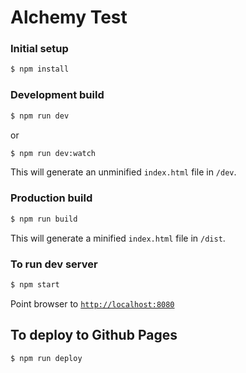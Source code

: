 # Alchemy Test

### Initial setup

```bash
$ npm install
```

### Development build

```bash
$ npm run dev
```

or

```bash
$ npm run dev:watch
```

This will generate an unminified `index.html` file in `/dev`.

### Production build

```bash
$ npm run build
```

This will generate a minified `index.html` file in `/dist`.

### To run dev server

```bash
$ npm start
```

Point browser to [`http://localhost:8080`](http://localhost:8080)

## To deploy to Github Pages

```bash
$ npm run deploy
```
